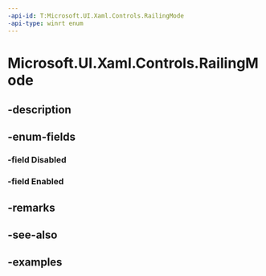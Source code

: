 ```yaml
---
-api-id: T:Microsoft.UI.Xaml.Controls.RailingMode
-api-type: winrt enum
---
```


# Microsoft.UI.Xaml.Controls.RailingMode

<!--
public enum RailingMode
-->


## -description

## -enum-fields

### -field Disabled

### -field Enabled

## -remarks

## -see-also

## -examples


